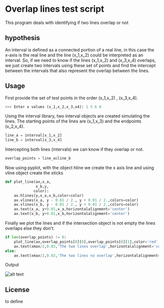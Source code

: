 # Overlap lines test script
This program deals with identifying if two lines overlap or not

## hypothesis
An interval is defined as a connected portion of a real line, in this case the x-axis is the real line and the line (x_1,x_2) could be interpreted as an interval. So, if we need to know if the lines (x_1,x_2) and (x_3,x_4) overlaps, we just create two intervals using these set of points and find the intercept between the intervals that also represent the overlap between the lines.

## Usage
First provide the set of test points in the order (x_1,x_2) , (x_3,x_4).
```python
>>> Enter x values (x_1,x_2,x_3,x4): 1 5 6 8
```
Using the interval library, two interval objects are created simulating the lines. The starting points of the lines are (x_1,x_3) and the endpoints (x_2,x_4).
```python ​
line_a = interval[x_1,x_2]
line_b = interval[x_3,x_4]
```
Intercepting both lines (intervals) we can  know if they overlap or not.

```python ​
overlap_points = line_a&line_b  
```
Now using pyplot, with the object hline we create the x axis line and using vline object create the xticks
```python
def plot_line(ax,x_a,
              x_b,y,
             color):
    ax.hlines(y,x_a,x_b,color=color)
    ax.vlines(x_a, y - 0.01 / 2., y + 0.01 / 2.,colors=color)
    ax.vlines(x_b, y - 0.01 / 2., y + 0.01 / 2.,colors=color)
    ax.text(x_a, y+0.01,x_a,horizontalalignment='center')
    ax.text(x_b, y+0.01,x_b,horizontalalignment='center')        
```
 Finally we plot the lines and if the intersection object is not empty the lines overlaps else they don't.
```python
if len(overlap_points) != 0:
    plot_line(ax,overlap_points[0][0],overlap_points[0][1],color='red',y=0)
    ax.text(xmax/2,0.03,'The two lines overlap',horizontalalignment='center')
else:
    ax.text(xmax/2,0.03,'The two lines no overlap',horizontalalignment='center')
```
Output

![alt text](https://github.com/armando-tm42/Armando_Tapia_Test/blob/master/Images/example.png?raw=true)

## License
to define
